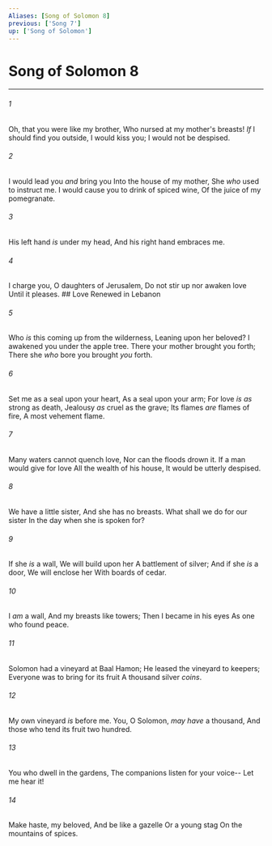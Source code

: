 ```yaml
---
Aliases: [Song of Solomon 8]
previous: ['Song 7']
up: ['Song of Solomon']
---
```

# Song of Solomon 8

***


###### 1 
Oh, that you were like my brother, Who nursed at my mother's breasts! _If_ I should find you outside, I would kiss you; I would not be despised. 

###### 2 
I would lead you _and_ bring you Into the house of my mother, She _who_ used to instruct me. I would cause you to drink of spiced wine, Of the juice of my pomegranate. 

###### 3 
His left hand _is_ under my head, And his right hand embraces me. 

###### 4 
I charge you, O daughters of Jerusalem, Do not stir up nor awaken love Until it pleases. ## Love Renewed in Lebanon 

###### 5 
Who _is_ this coming up from the wilderness, Leaning upon her beloved? I awakened you under the apple tree. There your mother brought you forth; There she _who_ bore you brought _you_ forth. 

###### 6 
Set me as a seal upon your heart, As a seal upon your arm; For love _is as_ strong as death, Jealousy _as_ cruel as the grave; Its flames _are_ flames of fire, A most vehement flame. 

###### 7 
Many waters cannot quench love, Nor can the floods drown it. If a man would give for love All the wealth of his house, It would be utterly despised. 

###### 8 
We have a little sister, And she has no breasts. What shall we do for our sister In the day when she is spoken for? 

###### 9 
If she _is_ a wall, We will build upon her A battlement of silver; And if she _is_ a door, We will enclose her With boards of cedar. 

###### 10 
I _am_ a wall, And my breasts like towers; Then I became in his eyes As one who found peace. 

###### 11 
Solomon had a vineyard at Baal Hamon; He leased the vineyard to keepers; Everyone was to bring for its fruit A thousand silver _coins_. 

###### 12 
My own vineyard _is_ before me. You, O Solomon, _may have_ a thousand, And those who tend its fruit two hundred. 

###### 13 
You who dwell in the gardens, The companions listen for your voice-- Let me hear it! 

###### 14 
Make haste, my beloved, And be like a gazelle Or a young stag On the mountains of spices.
